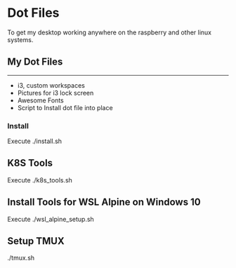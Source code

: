# Dot Files 
To get my desktop working anywhere on the raspberry and other linux systems.

## My Dot Files
--------------
* i3, custom workspaces
* Pictures for i3 lock screen
* Awesome Fonts
* Script to Install dot file into place


### Install

Execute ./install.sh


## K8S Tools

Execute ./k8s_tools.sh

## Install Tools for WSL Alpine on Windows 10

Execute ./wsl_alpine_setup.sh


## Setup TMUX

./tmux.sh



